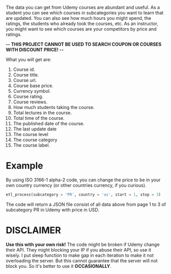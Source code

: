 The data you can get from Udemy courses are abundant and useful. As a student you can see which courses in subcategories you want to learn that are updated. You can also see how much hours you might spend, the ratings, the students who already took the courses, etc. As an instructor, you might want to see which courses are your competitors by price and ratings. 

**-- THIS PROJECT CANNOT BE USED TO SEARCH COUPON OR COURSES WITH DISCOUNT PRICE! --**

What you will get are:
1. Course id.
2. Course title.
3. Course url.
4. Course base price.
5. Currency symbol.
6. Course rating.
7. Course reviews.
8. How much students taking the course.
9. Total lectures in the course.
10. Total time of the course.
11. The published date of the course.
12. The last update date
13. The course level
14. The course category
15. The course label.

# Example 
By using ISO 3166-1 alpha-2 code, you can change the price to be in your own country currency (or other countries currency, if you curious).
```python
etl_process(subcategory = 'PR', country = 'us', start = 1, stop = 3)
```
The code will return a JSON file consist of all data above from page 1 to 3 of subcategory PR in Udemy with price in USD.

# DISCLAIMER
**Use this with your own risk!** The code might be broken if Udemy change their API. They might blocking your IP if you abuse their API, so use it wisely. I put sleep function to make gap in each iteration to make it not overloading the server. But this cannot guarantee that the server will not block you. So it's better to use it **OCCASIONALLY**.
